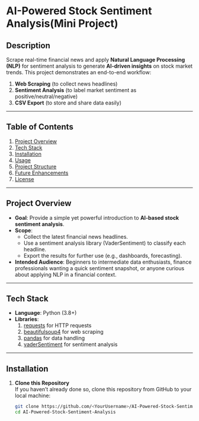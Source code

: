 # AI-Powered Stock Sentiment Analysis(Mini Project)

## Description
Scrape real-time financial news and apply **Natural Language Processing (NLP)** for sentiment analysis to generate **AI-driven insights** on stock market trends. This project demonstrates an end-to-end workflow:
1. **Web Scraping** (to collect news headlines)  
2. **Sentiment Analysis** (to label market sentiment as positive/neutral/negative)  
3. **CSV Export** (to store and share data easily)

---

## Table of Contents
1. [Project Overview](#project-overview)  
2. [Tech Stack](#tech-stack)  
3. [Installation](#installation)  
4. [Usage](#usage)  
5. [Project Structure](#project-structure)  
6. [Future Enhancements](#future-enhancements)  
7. [License](#license)

---

## Project Overview
- **Goal**: Provide a simple yet powerful introduction to **AI-based stock sentiment analysis**.  
- **Scope**:  
  - Collect the latest financial news headlines.  
  - Use a sentiment analysis library (VaderSentiment) to classify each headline.  
  - Export the results for further use (e.g., dashboards, forecasting).  
- **Intended Audience**: Beginners to intermediate data enthusiasts, finance professionals wanting a quick sentiment snapshot, or anyone curious about applying NLP in a financial context.

---

## Tech Stack
- **Language**: Python (3.8+)  
- **Libraries**:  
  1. [requests](https://pypi.org/project/requests/) for HTTP requests  
  2. [beautifulsoup4](https://pypi.org/project/beautifulsoup4/) for web scraping  
  3. [pandas](https://pypi.org/project/pandas/) for data handling  
  4. [vaderSentiment](https://pypi.org/project/vaderSentiment/) for sentiment analysis  

---

## Installation
1. **Clone this Repository**  
   If you haven’t already done so, clone this repository from GitHub to your local machine:
   ```bash
   git clone https://github.com/<YourUsername>/AI-Powered-Stock-Sentiment-Analysis.git
   cd AI-Powered-Stock-Sentiment-Analysis
